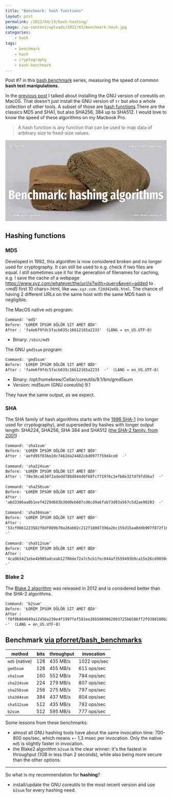 ```yaml
---
title: "Benchmark: hash functions"
layout: post
permalink: /2022/04/19/bash-hashing/
image: /wp-content/uploads/2022/03/benchmark.hash.jpg
categories:
    - bash
tags:
    - benchmark
    - hash
    - cryptography
    - bash-benchmark
---
```

Post #7 in this [bash benchmark](/tag/bash-benchmark/) series,
measuring the speed of common **bash text manipulations**.

In the [previous post](/2022/04/18/bash-tr-vs-gtr/) I talked about installing the GNU version of coreutils on MacOS. That doesn't just install the GNU version of `tr` but also a whole collection of other tools. A subset of those are [hash functions](https://en.wikipedia.org/wiki/Hash_function).There are the classics MD5 and SHA1, but also SHA256, 384 up to SHA512. I would love to know the speed of these algorithms on my Macbook Pro.

> A hash function is any function that can be used to map data of arbitrary size to fixed-size values.

![Bash benchmarks](/wp-content/uploads/2022/03/benchmark.hash.jpg)

## Hashing functions

### MD5 
Developed in 1992, this algorithm is now considered broken and no longer used for cryptography. It can still be used to e.g. check if two files are equal. I still sometimes use it for the generation of filenames for caching, e.g. I save the cache of a webpage https://www.xyz.com/whatever/the/url/is?with=query&even=added to <domain>.<md5 first 10 chars>.html, like `www.xyz.com.f2dd42e6b.html`. The chance of having 2 different URLs on the same host with the same MD5 hash is negligible.

The MacOS native `md5` program:
```shell
Command: 'md5'
Before: 'ŁORÈM ÎPSÙM DÔLÕR SIT AMÉT ŒßÞ'
After : 'fa4e6f9fdc5facb035c16612165a2233'  (LANG = en_US.UTF-8)
```
* Binary: `/sbin/md5`

The GNU `gmd5sum` program:
```shell
Command: 'gmd5sum'
Before: 'ŁORÈM ÎPSÙM DÔLÕR SIT AMÉT ŒßÞ'
After : 'fa4e6f9fdc5facb035c16612165a2233  -'  (LANG = en_US.UTF-8)
```
* Binary: /opt/homebrew/Cellar/coreutils/9.1/bin/gmd5sum
* Version: md5sum (GNU coreutils) 9.1

They have the same output, as we expect.


### SHA

The SHA family of hash algorithms starts with the [1996 SHA-1](https://en.wikipedia.org/wiki/SHA-1) (no longer used for cryptography), and superseded by hashes with longer output length: SHA224, SHA256, SHA 384 and SHA512 ([the SHA-2 family, from 2001](https://en.wikipedia.org/wiki/SHA-2))

```shell
Command: 'sha1sum'
Before: 'ŁORÈM ÎPSÙM DÔLÕR SIT AMÉT ŒßÞ'
After : 'aefd95f83be2dc7462da24482cbd0977759d4ce0  -'

Command: 'sha224sum'
Before: 'ŁORÈM ÎPSÙM DÔLÕR SIT AMÉT ŒßÞ'
After : '70e36ca630f2adedd788d844d6f68fcf71976c2efb8e32fd79fd56a7  -'

Command: 'sha256sum'
Before: 'ŁORÈM ÎPSÙM DÔLÕR SIT AMÉT ŒßÞ'
After : 'a6d3386aa0b1eef4229d603b30d0eb607cd6cd9a6fab73d93a567c5d2ae90203  -'

Command: 'sha384sum'
Before: 'ŁORÈM ÎPSÙM DÔLÕR SIT AMÉT ŒßÞ'
After : '53cf0661223582f8df089b70a28ab02c212f180d7396a2bc155d15aa8ddb907f872f16f71385851a6cff284a6a9730a0  -'

Command: 'sha512sum'
Before: 'ŁORÈM ÎPSÙM DÔLÕR SIT AMÉT ŒßÞ'
After : '4ca9b5421ebe4b985adceab12706de72a7c5cb1fec044af3559493b9ca15e26cd9030dd6b7068867b676271dab4189e71b9cae157a630c3176ef64ecd5ded33d  -'
```

### Blake 2

The [Blake 2 algorithm](https://en.wikipedia.org/wiki/BLAKE_(hash_function)#BLAKE2) was released in 2012 and is considered better than the SHA-2 algorithms.

```shell
Command: 'b2sum'
Before: 'ŁORÈM ÎPSÙM DÔLÕR SIT AMÉT ŒßÞ'
After : 'f8f0b804649a12456a239e4f1997fef581ee26b5869062093725b6586ff2f930d100b250eb928323afaa0cc274a85140ced258a7977d54c9ae791d49160cc16e  -'  (LANG = en_US.UTF-8)
```

## Benchmark [via pforret/bash_benchmarks](https://github.com/pforret/bash_benchmarks)


| method       | bits | throughput | invocation   |
|--------------|------|------------|--------------|
| `md5` (native) | 128  | 435 MB/s   | 1022 ops/sec |
| `gmd5sum`      | 128  | 455 MB/s   | 611 ops/sec  |
| `sha1sum`      | 160  | 552 MB/s   | 784 ops/sec  |
| `sha224sum`    | 224  | 279 MB/s   | 807 ops/sec  |
| `sha256sum`    | 256  | 275 MB/s   | 797 ops/sec  |
| `sha384sum`    | 384  | 437 MB/s   | 804 ops/sec  |
| `sha512sum`    | 512  | 435 MB/s   | 782 ops/sec  |
| `b2sum`        | 512  | 595 MB/s   | 777 ops/sec  |

Some lessons from these benchmarks:
* almost all GNU hashing tools have about the same invocation time: 700-800 ops/sec, which means +- 1,3 msec per invocation. Only the native `md5` is slightly faster in invocation.
* the Blake2 algorithm `b2sum` is the clear winner: it's the fastest in throughput (1GB in less than 2 seconds), while also being more secure than the other options.

---

So what is my recommendation for **hashing**?

* install/update the GNU coreutils to the most recent version and use `b2sum` for every hashing need.